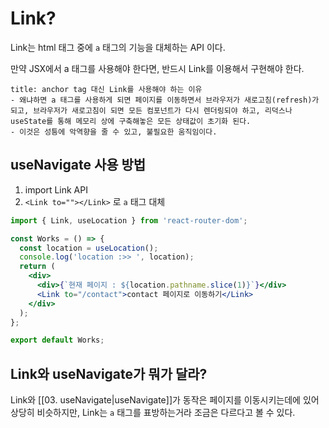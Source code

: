 # Link?

Link는 html 태그 중에 `a` 태그의 기능을 대체하는 API 이다. 

만약 JSX에서 a 태그를 사용해야 한다면, 반드시 Link를 이용해서 구현해야 한다. 

```ad-warning
title: anchor tag 대신 Link를 사용해야 하는 이유
- 왜냐하면 a 태그를 사용하게 되면 페이지를 이동하면서 브라우저가 새로고침(refresh)가 되고, 브라우저가 새로고침이 되면 모든 컴포넌트가 다시 렌더링되야 하고, 리덕스나 useState를 통해 메모리 상에 구축해놓은 모든 상태값이 초기화 된다.
- 이것은 성틍에 악역향을 줄 수 있고, 불필요한 움직임이다. 
```

## useNavigate 사용 방법

1. import Link API
2. `<Link to=""></Link>` 로 `a` 태그 대체 

```jsx
import { Link, useLocation } from 'react-router-dom';

const Works = () => {
  const location = useLocation();
  console.log('location :>> ', location);
  return (
    <div>
      <div>{`현재 페이지 : ${location.pathname.slice(1)}`}</div>
      <Link to="/contact">contact 페이지로 이동하기</Link>
    </div>
  );
};

export default Works;
```

## Link와 useNavigate가 뭐가 달라?

Link와 [[03. useNavigate|useNavigate]]가 동작은 페이지를 이동시키는데에 있어 상당히 비슷하지만, Link는 `a` 태그를 표방하는거라 조금은 다르다고 볼 수 있다.